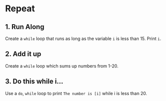 # Repeat

## 1. Run Along
Create a `while` loop that runs as long as the variable `i` is less than 15. Print `i`.

## 2. Add it up 
Create a `while` loop which sums up numbers from 1-20.

## 3. Do this while i...
Use a `do`, `while` loop to print `The number is [i]` while i is less than 20. 
